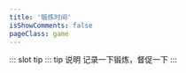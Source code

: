 ```yaml
---
title: '锻炼时间'
isShowComments: false
pageClass: game
---
```

::: slot tip
::: tip 说明
记录一下锻炼，督促一下
:::
<!-- <game></game> -->
